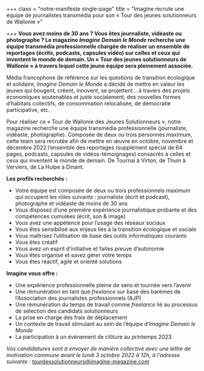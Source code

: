 +++
class = "notre-manifeste single-page"
title = "Imagine recrute une équipe de journalistes transmédia pour son « Tour des jeunes solutionneurs de Wallonie »"

+++
**Vous avez moins de 30 ans ? Vous êtes journaliste, vidéaste ou photographe ? Le magazine _Imagine Demain le Monde_ recherche une équipe transmédia professionnelle chargée de réaliser un ensemble de reportages (écrits, podcasts, capsules vidéo) sur celles et ceux qui inventent le monde de demain. Un « Tour des jeunes solutionneurs de Wallonie » à travers lequel cette jeune équipe sera pleinement associée.**

Média francophone de référence sur les questions de transition écologique et solidaire, _Imagine Demain le Monde_ a décidé de mettre en valeur les jeunes qui bougent, créent, innovent, se projettent… à travers des projets économiques soutenables et juste socialement, des nouvelles formes d’habitats collectifs, de consommation relocalisée, de démocratie participative, etc.

Pour réaliser ce « Tour de Wallonie des Jeunes Solutionneurs », notre magazine recherche une équipe transmédia professionnelle (journaliste, vidéaste, photographe). Composée de deux ou trois personnes maximum, cette team sera recrutée afin de mettre en œuvre en octobre, novembre et décembre 2022 l’ensemble des reportages (supplément spécial de 64 pages, podcasts, capsules de vidéos-témoignages) consacrés à celles et ceux qui inventent le monde de demain. De Tournai à Virton, de Thuin à Verviers, de La Hulpe à Dinant.

**Les profils recherchés :**

* Votre équipe est composée de deux ou trois professionnels maximum qui occupent les rôles suivants : journaliste (écrit et podcast), photographe et vidéaste de moins de 30 ans
* Vous disposez d’une première expérience journalistique probante et des compétences cumulées (écrit, son & image)
* Vous avez une appétence pour l’usage des réseaux sociaux
* Vous êtes sensibilisé aux enjeux liés à la transition écologique et sociale
* Vous maîtrisez l’utilisation de base des outils informatiques courants
* Vous êtes créatif
* Vous avez un esprit d’initiative et faites preuve d’autonomie
* Vous êtes organisé et savez gérer votre temps
* Vous êtes réactif, agile et orienté solutions

**Imagine vous offre :**

* Une expérience professionnelle pleine de sens et tournée vers l’avenir
* Une rémunération en tant que _freelance_ sur base des barèmes de l’Association des journalistes professionnels (AJP)
* Une rémunération du temps de travail comme _freelance_ lié au processus de sélection des candidats solutionneurs
* La prise en charge des frais de déplacement
* Un contexte de travail stimulant au sein de l’équipe d’_Imagine Demain le Monde_
* La participation à un événement de clôture au printemps 2023

_Vos candidatures sont à envoyer de manière collective avec une lettre de motivation commune avant le lundi 3 octobre 2022 à 12h, à l'adresse suivante :_ [tourdessolutionneurs@imagine-magazine.com](mailto:tourdessolutionneurs@imagine-magazine.com)